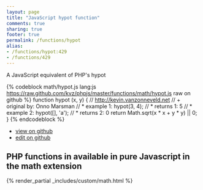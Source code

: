 ```yaml
---
layout: page
title: "JavaScript hypot function"
comments: true
sharing: true
footer: true
permalink: /functions/hypot
alias:
- /functions/hypot:429
- /functions/429
---
```

<!-- Generated by Rakefile:build -->
A JavaScript equivalent of PHP's hypot

{% codeblock math/hypot.js lang:js https://raw.github.com/kvz/phpjs/master/functions/math/hypot.js raw on github %}
function hypot (x, y) {
    // http://kevin.vanzonneveld.net
    // +   original by: Onno Marsman
    // *     example 1: hypot(3, 4);
    // *     returns 1: 5
    // *     example 2: hypot([], 'a');
    // *     returns 2: 0
    return Math.sqrt(x * x + y * y) || 0;
}
{% endcodeblock %}

 - [view on github](https://github.com/kvz/phpjs/blob/master/functions/math/hypot.js)
 - [edit on github](https://github.com/kvz/phpjs/edit/master/functions/math/hypot.js)

## PHP functions in available in pure Javascript in the math extension
{% render_partial _includes/custom/math.html %}
